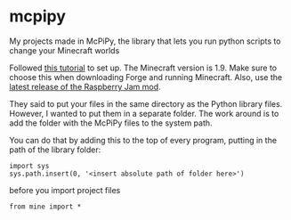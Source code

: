 # mcpipy
My projects made in McPiPy, the library that lets you run python scripts to change your Minecraft worlds

Followed [this tutorial](https://www.instructables.com/id/Python-coding-for-Minecraft/) to set up. The Minecraft version is 1.9. Make sure to choose this when downloading Forge and running Minecraft. Also, use the [latest release of the Raspberry Jam mod](https://github.com/arpruss/raspberryjammod/releases).

They said to put your files in the same directory as the Python library files. However, I wanted to put them in a separate folder. The work around is to add the folder with the McPiPy files to the system path.

You can do that by adding this to the top of every program, putting in the path of the library folder:

```
import sys
sys.path.insert(0, '<insert absolute path of folder here>')
```

before you import project files

```
from mine import *
```
